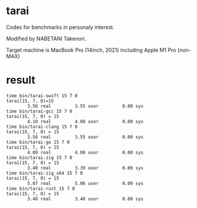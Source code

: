 # tarai

Codes for benchmarks in personaly interest.

Modified by NABETANI Takenori.

Target machine is MacBook Pro (14inch, 2021) including Apple M1 Pro (non-MAX)

# result

```
time bin/tarai-swift 15 7 0
tarai(15, 7, 0)=15
        3.56 real         3.55 user         0.00 sys
time bin/tarai-gcc 15 7 0
tarai(15, 7, 0) = 15
        4.10 real         4.08 user         0.00 sys
time bin/tarai-clang 15 7 0
tarai(15, 7, 0) = 15
        3.56 real         3.55 user         0.00 sys
time bin/tarai-go 15 7 0
tarai(15, 7, 0) = 15
        4.09 real         4.08 user         0.00 sys
time bin/tarai-zig 15 7 0
tarai(15, 7, 0) = 15
        3.40 real         3.39 user         0.00 sys
time bin/tarai-zig_x64 15 7 0
tarai(15, 7, 0) = 15
        5.07 real         5.06 user         0.00 sys
time bin/tarai-rust 15 7 0
tarai(15, 7, 0) = 15
        3.40 real         3.40 user         0.00 sys
```
